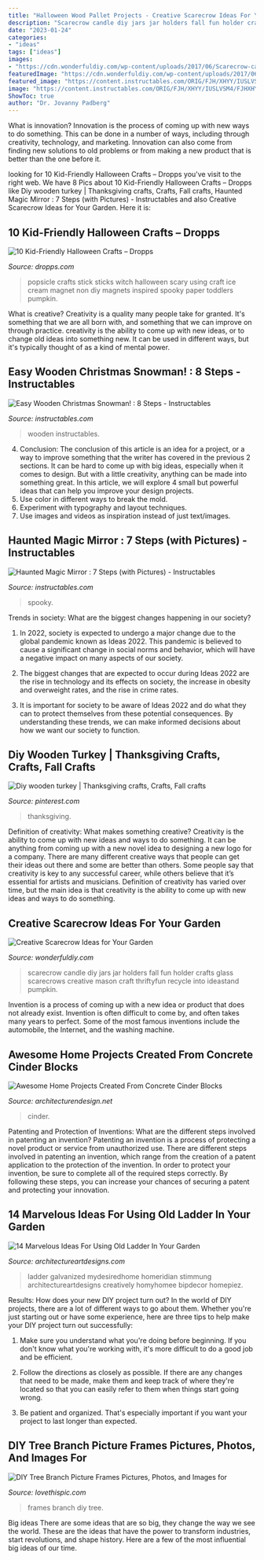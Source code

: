 ```yaml
---
title: "Halloween Wood Pallet Projects - Creative Scarecrow Ideas For Your Garden"
description: "Scarecrow candle diy jars jar holders fall fun holder crafts glass scarecrows creative mason craft thriftyfun recycle into ideastand pumpkin"
date: "2023-01-24"
categories:
- "ideas"
tags: ["ideas"]
images:
- "https://cdn.wonderfuldiy.com/wp-content/uploads/2017/06/Scarecrow-candle-jars.jpg"
featuredImage: "https://cdn.wonderfuldiy.com/wp-content/uploads/2017/06/Scarecrow-candle-jars.jpg"
featured_image: "https://content.instructables.com/ORIG/FJH/XHYY/IUSLVSM4/FJHXHYYIUSLVSM4.jpg?auto=webp&amp;frame=1"
image: "https://content.instructables.com/ORIG/FJH/XHYY/IUSLVSM4/FJHXHYYIUSLVSM4.jpg?auto=webp&amp;frame=1"
ShowToc: true
author: "Dr. Jovanny Padberg"
---
```



What is innovation?
Innovation is the process of coming up with new ways to do something. This can be done in a number of ways, including through creativity, technology, and marketing. Innovation can also come from finding new solutions to old problems or from making a new product that is better than the one before it.

	

		
looking for 10 Kid-Friendly Halloween Crafts – Dropps you've visit to the right web. We have 8 Pics about 10 Kid-Friendly Halloween Crafts – Dropps like Diy wooden turkey | Thanksgiving crafts, Crafts, Fall crafts, Haunted Magic Mirror : 7 Steps (with Pictures) - Instructables and also Creative Scarecrow Ideas for Your Garden. Here it is:
		
    
## 10 Kid-Friendly Halloween Crafts – Dropps

<img loading=lazy src="https://cdn.shopify.com/s/files/1/0268/4219/files/popsicle-stick-witch-magnet.jpg?8743987708155719440" onerror="this.onerror=null;this.src='https://tse2.mm.bing.net/th?id=OIP.9IvMKBPjpbsTePRFcEFz8AHaLH&amp;pid=15.1';" alt="10 Kid-Friendly Halloween Crafts – Dropps">

_Source: dropps.com_

>popsicle crafts stick sticks witch halloween scary using craft ice cream magnet non diy magnets inspired spooky paper toddlers pumpkin. 

	

What is creative?
Creativity is a quality many people take for granted. It's something that we are all born with, and something that we can improve on through practice. creativity is the ability to come up with new ideas, or to change old ideas into something new. It can be used in different ways, but it's typically thought of as a kind of mental power.

    
## Easy Wooden Christmas Snowman! : 8 Steps - Instructables

<img loading=lazy src="https://content.instructables.com/ORIG/FY3/TJ32/HO7XIFNQ/FY3TJ32HO7XIFNQ.jpg?frame=1" onerror="this.onerror=null;this.src='https://tse3.mm.bing.net/th?id=OIP.c_EjjRkcdirQjjekTGoRPgHaJ6&amp;pid=15.1';" alt="Easy Wooden Christmas Snowman! : 8 Steps - Instructables">

_Source: instructables.com_

>wooden instructables. 

	

4. Conclusion: The conclusion of this article is an idea for a project, or a way to improve something that the writer has covered in the previous 2 sections.
It can be hard to come up with big ideas, especially when it comes to design. But with a little creativity, anything can be made into something great. In this article, we will explore 4 small but powerful ideas that can help you improve your design projects.
1. Use color in different ways to break the mold.
2. Experiment with typography and layout techniques.
3. Use images and videos as inspiration instead of just text/images.

    
## Haunted Magic Mirror : 7 Steps (with Pictures) - Instructables

<img loading=lazy src="https://content.instructables.com/ORIG/FJH/XHYY/IUSLVSM4/FJHXHYYIUSLVSM4.jpg?auto=webp&amp;frame=1" onerror="this.onerror=null;this.src='https://tse3.mm.bing.net/th?id=OIP.Vbu8dueZHqokbuuByNVRewHaJ4&amp;pid=15.1';" alt="Haunted Magic Mirror : 7 Steps (with Pictures) - Instructables">

_Source: instructables.com_

>spooky. 

	

Trends in society: What are the biggest changes happening in our society?
1. In 2022, society is expected to undergo a major change due to the global pandemic known as Ideas 2022. This pandemic is believed to cause a significant change in social norms and behavior, which will have a negative impact on many aspects of our society.
2. The biggest changes that are expected to occur during Ideas 2022 are the rise in technology and its effects on society, the increase in obesity and overweight rates, and the rise in crime rates.

3. It is important for society to be aware of Ideas 2022 and do what they can to protect themselves from these potential consequences. By understanding these trends, we can make informed decisions about how we want our society to function.

    
## Diy Wooden Turkey | Thanksgiving Crafts, Crafts, Fall Crafts

<img loading=lazy src="https://i.pinimg.com/736x/cb/61/10/cb61106b3961431480859b54086d4e85.jpg" onerror="this.onerror=null;this.src='https://tse1.mm.bing.net/th?id=OIP.W5kPv9hKbalHTh0xHo3rYwHaLH&amp;pid=15.1';" alt="Diy wooden turkey | Thanksgiving crafts, Crafts, Fall crafts">

_Source: pinterest.com_

>thanksgiving. 

	

Definition of creativity: What makes something creative?
Creativity is the ability to come up with new ideas and ways to do something. It can be anything from coming up with a new novel idea to designing a new logo for a company. There are many different creative ways that people can get their ideas out there and some are better than others. Some people say that creativity is key to any successful career, while others believe that it’s essential for artists and musicians. Definition of creativity has varied over time, but the main idea is that creativity is the ability to come up with new ideas and ways to do something.

    
## Creative Scarecrow Ideas For Your Garden

<img loading=lazy src="https://cdn.wonderfuldiy.com/wp-content/uploads/2017/06/Scarecrow-candle-jars.jpg" onerror="this.onerror=null;this.src='https://tse3.mm.bing.net/th?id=OIP.GKr2jMJxKHZBjSb8-25UtwHaJ6&amp;pid=15.1';" alt="Creative Scarecrow Ideas for Your Garden">

_Source: wonderfuldiy.com_

>scarecrow candle diy jars jar holders fall fun holder crafts glass scarecrows creative mason craft thriftyfun recycle into ideastand pumpkin. 

	

Invention is a process of coming up with a new idea or product that does not already exist. Invention is often difficult to come by, and often takes many years to perfect. Some of the most famous inventions include the automobile, the Internet, and the washing machine.

    
## Awesome Home Projects Created From Concrete Cinder Blocks

<img loading=lazy src="https://cdn.architecturendesign.net/wp-content/uploads/2015/12/AD-Cinder-Block-Projects-13.jpg" onerror="this.onerror=null;this.src='https://tse2.mm.bing.net/th?id=OIP.qZ-S_KpSZbCkW2OFWgkb1AHaLD&amp;pid=15.1';" alt="Awesome Home Projects Created From Concrete Cinder Blocks">

_Source: architecturendesign.net_

>cinder. 

	

Patenting and Protection of Inventions: What are the different steps involved in patenting an invention?
Patenting an invention is a process of protecting a novel product or service from unauthorized use. There are different steps involved in patenting an invention, which range from the creation of a patent application to the protection of the invention. In order to protect your invention, be sure to complete all of the required steps correctly. By following these steps, you can increase your chances of securing a patent and protecting your innovation.

    
## 14 Marvelous Ideas For Using Old Ladder In Your Garden

<img loading=lazy src="https://www.architectureartdesigns.com/wp-content/uploads/2017/03/7-28-e1490137707118.jpg" onerror="this.onerror=null;this.src='https://tse2.mm.bing.net/th?id=OIP.FTH2cKWT3zFIfWENX3HNnQHaJz&amp;pid=15.1';" alt="14 Marvelous Ideas For Using Old Ladder In Your Garden">

_Source: architectureartdesigns.com_

>ladder galvanized mydesiredhome homeridian stimmung architectureartdesigns creatively homyhomee bipdecor homepiez. 

	

Results: How does your new DIY project turn out?
In the world of DIY projects, there are a lot of different ways to go about them. Whether you're just starting out or have some experience, here are three tips to help make your DIY project turn out successfully:
1. Make sure you understand what you're doing before beginning. If you don't know what you're working with, it's more difficult to do a good job and be efficient.

2. Follow the directions as closely as possible. If there are any changes that need to be made, make them and keep track of where they're located so that you can easily refer to them when things start going wrong.

3. Be patient and organized. That's especially important if you want your project to last longer than expected.

    
## DIY Tree Branch Picture Frames Pictures, Photos, And Images For

<img loading=lazy src="http://www.lovethispic.com/uploaded_images/26976-Diy-Tree-Branch-Picture-Frames.jpeg?1" onerror="this.onerror=null;this.src='https://tse4.mm.bing.net/th?id=OIP.bnIS33c-VNO4oidULzITuwHaKd&amp;pid=15.1';" alt="DIY Tree Branch Picture Frames Pictures, Photos, and Images for">

_Source: lovethispic.com_

>frames branch diy tree. 

	

Big ideas
There are some ideas that are so big, they change the way we see the world. These are the ideas that have the power to transform industries, start revolutions, and shape history. Here are a few of the most influential big ideas of our time.

